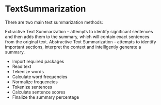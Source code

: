 # TextSummarization

There are two main text summarization methods:

Extractive Text Summarization – attempts to identify significant sentences and then adds them to the summary, which will contain exact sentences from the original text.
Abstractive Text Summarization – attempts to identify important sections, interpret the context and intelligently generate a summary.

- Import required packages
- Read text
- Tekenize words
- Calculate word frequencies 
- Normalize frequencies
- Tokenize sentences
- Calculate sentence scores
- Finalize the summary percentage
